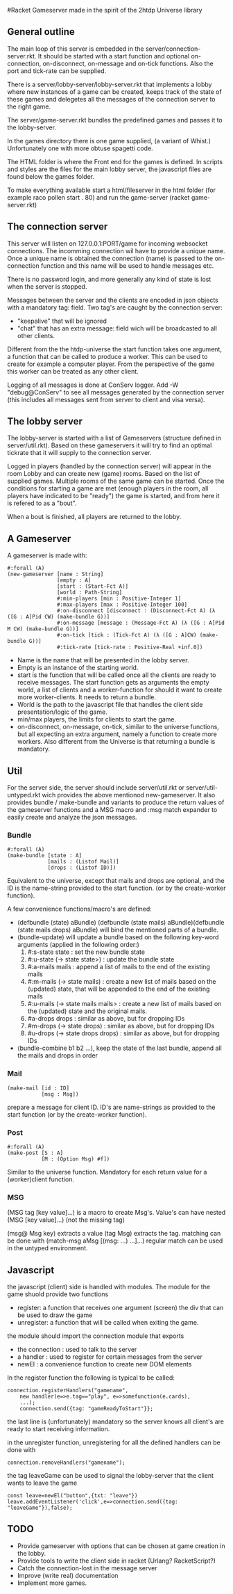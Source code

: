 #Racket Gameserver
made in the spirit of the 2htdp Universe library

## General outline

The main loop of this server is embedded in the server/connection-server.rkt.
It should be started with a start function and optional on-connection, on-disconnect, on-message and on-tick functions. Also the port and tick-rate can be supplied.

There is a server/lobby-server/lobby-server.rkt that implements a lobby where new instances of a game can be created, keeps track of the state of these games and delegetes all the messages of the connection server to the right game.

The server/game-server.rkt bundles the predefined games and passes it to the lobby-server.

In the games directory there is one game supplied, (a variant of Whist.) Unfortunately one with more obtuse spagetti code.

The HTML folder is where the Front end for the games is defined. In scripts and styles are the files for the main lobby server, the javascript files are found below the games folder.

To make everything available start a html/fileserver in the html folder (for example raco pollen start . 80)
and run the game-server (racket game-server.rkt)


## The connection server

This server will listen on 127.0.0.1:PORT/game for incoming websocket connections. The incomming connection wil have to provide a unique name. Once a unique name is obtained the connection (name) is passed to the on-connection function and this name will be used to handle messages etc.

There is no password login, and more generally any kind of state is lost when the server is stopped.

Messages between the server and the clients are encoded in json objects with a mandatory tag: field.
Two tag's are caught by the connection server:
+ "keepalive" that will be ignored
+ "chat" that has an extra message: field wich will be broadcasted to all other clients.

Different from the the htdp-universe the start function takes one argument, a function that can be called to produce a worker. This can be used to create for example a computer player. From the perspective of the game this worker can be treated as any other client.

Logging of all messages is done at ConServ logger. Add  -W "debug@ConServ" to see all messages generated by the connection server (this includes all messages sent from server to client and visa versa).

## The lobby server

The lobby-server is started with a list of Gameservers (structure defined in server/util.rkt). Based on these gameservers it will try to find an optimal tickrate that it will supply to the connection server.

Logged in players (handled by the connection server) will appear in the room Lobby and can create new (game) rooms. Based on the list of supplied games. Multiple rooms of the same game can be started. Once the conditions for starting a game are met (enough players in the room, all players have indicated to be "ready") the game is started, and from here it is refered to as a "bout".

When a bout is finished, all players are returned to the lobby.

## A Gameserver

A gameserver is made with:
```
#:forall (A)
(new-gameserver [name : String]
                [empty : A]
                [start : (Start-Fct A)]
                [world : Path-String]
                #:min-players [min : Positive-Integer 1]
                #:max-players [max : Positive-Integer 100]
                #:on-disconnect [disconnect : (Disconnect-Fct A) (λ ([G : A]Pid CW) (make-bundle G))]
                #:on-message [message : (Message-Fct A) (λ ([G : A]Pid M CW) (make-bundle G))]
                #:on-tick [tick : (Tick-Fct A) (λ ([G : A]CW) (make-bundle G))]
                #:tick-rate [tick-rate : Positive-Real +inf.0])
```
+ Name is the name that will be presented in the lobby server.
+ Empty is an instance of the starting world.
+ start is the function that will be called once all the clients are ready to receive messages. The start function gets as arguments the empty world, a list of clients and a worker-function for should it want to create more worker-clients. It needs to return a bundle.
+ World is the path to the javascript file that handles the client side presentation/logic of the game.
+ min/max players, the limits for clients to start the game.
+ on-disconnect, on-message, on-tick, similar to the universe functions, but all expecting an extra argument, namely a function to create more workers. Also different from the Universe is that returning a bundle is mandatory.

## Util

For the server side, the server should include server/util.rkt or server/util-untyped.rkt wich provides the above mentionod new-gameserver. It also provides bundle / make-bundle and variants to produce the return values of the gameserver functions and a MSG macro and :msg match expander to easily create and analyze the json messages.

### Bundle
```
#:forall (A)
(make-bundle [state : A]
             [mails : (Listof Mail)]
             [drops : (Listof ID)])
```

Equivalent to the universe, except that mails and drops are optional, and the ID is the name-string provided to the start function. (or by the create-worker function).

A few convenience functions/macro's are defined:
+ (defbundle (state) aBundle) (defbundle (state mails) aBundle)(defbundle (state mails drops) aBundle) will bind the mentioned parts of a bundle.
+ (bundle-update) will update a bundle based on the following key-word arguments (applied in the following order:)
    1. \#:s-state state : set the new bundle state
    2. \#:u-state (-> state state>) : update the bundle state
    3. \#:a-mails mails : append a list of mails to the end of the existing mails
    4. \#:m-mails (-> state mails) : create a new list of mails based on the (updated) state, that will be appended to the end of the existing mails
    5. \#:u-mails (-> state mails mails> : create a new list of mails based on the (updated) state and the original mails.
    6. \#a-drops drops : similar as above, but for dropping IDs
    7. \#m-drops (-> state drops) : similar as above, but for dropping IDs
    8. \#u-drops (-> state drops drops) : similar as above, but for dropping IDs
+ (bundle-combine b1 b2 ...), keep the state of the last bundle, append all the mails and drops in order

### Mail
```
(make-mail [id : ID]
           [msg : Msg])
```

prepare a message for client ID. ID's are name-strings as provided to the start function (or by the create-worker function).

### Post
```
#:forall (A)
(make-post [S : A]
           [M : (Option Msg) #f])
```
Similar to the universe function. Mandatory for each return value for a (worker)client function.

### MSG
(MSG tag \[key value\]...) is a macro to create Msg's. Value's can have nested (MSG \[key value\]...) (not the missing tag)

(msg\@ Msg key) extracts a value
(tag Msg) extracts the tag.
matching can be done with
(match-msg aMsg \[(msg: ...) ...\]...)
regular match can be used in the untyped environment.

## Javascript
the javascript (client) side is handled with modules. The module for the game shuold provide two functions
+ register: a function that receives one argument (screen) the div that can be used to draw the game
+ unregister: a function that will be called when exiting the game.

the module should import the connection module that exports
+ the connection : used to talk to the server
+ a handler : used to register for certain messages from the server
+ newEl : a convenience function to create new DOM elements

In the register function the following is typical to be called:
```
connection.registerHandlers("gamename",
    new handler(e=>e.tag=="play", e=>somefunction(e.cards),
    ...);
    connection.send({tag: "gameReadyToStart"}};
```
the last line is (unfortunately) mandatory so the server knows all client's are ready to start receiving information.

in the unregister function, unregistering for all the defined handlers can be done with
```
connection.removeHandlers("gamename");
```

the tag leaveGame can be used to signal the lobby-server that the client wants to leave the game
```
const leave=newEl("button",{txt: "leave"})
leave.addEventListener('click',e=>connection.send({tag: "leaveGame"}),false);
```

## TODO

+ Provide gameserver with options that can be chosen at game creation in the lobby.
+ Provide tools to write the client side in racket (Urlang? RacketScript?)
+ Catch the connection-lost in the message server
+ Improve (write real) documentation
+ Implement more games.